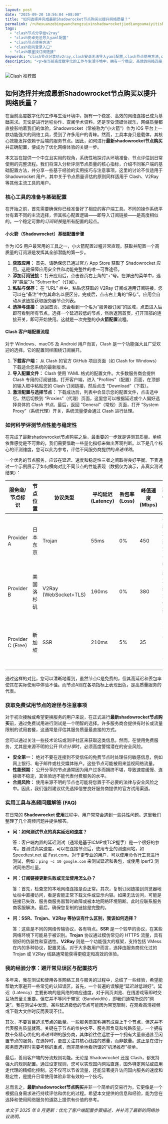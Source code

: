```yaml
---
layout: post
date: "2025-09-20 10:56:04 +08:00"
title: "如何选择并完成最新Shadowrocket节点购买以提升网络质量？"
permalink: /ruhexuanzebingwanchengzuixinshadowrocketjiediangoumaiyitishengwangluozhiliang/
tags:
  - "clash节点分享给v2ray"
  - "clash安卓无法导入yaml配置"
  - "clash节点使用方法"
  - "clash官网登录入口"
  - "clash哪里找订阅链接"
keywords: "clash节点分享给v2ray,clash安卓无法导入yaml配置,clash节点使用方法,clash官网登录入口,clash哪里找订阅链接"
description: "<p>在当前高度数字化的工作与生活环境中，拥有一个稳定、高效的网络连接已成为基础需求。无论是进行远程协作、查阅学术资料，还是享受流媒体娱乐，网络质量都直接影响着我们的体验。Shadowrocket（常被称为“小火箭”）作为 iOS 平台上一款功能强大的网络工具，受到了许多用户的青睐。然而，工具本身只是载体，其核心效能发挥依赖于后端的服务节点。因此，如何进行<strong>最新shadowrocket节点购买</strong>并正确配置，便成为了优化网络体验的关键一步。</p>"
---
```


![Clash 推荐图](https://clashjd.github.io/assets/img/最新机场推荐.png)

## 如何选择并完成最新Shadowrocket节点购买以提升网络质量？

<p>在当前高度数字化的工作与生活环境中，拥有一个稳定、高效的网络连接已成为基础需求。无论是进行远程协作、查阅学术资料，还是享受流媒体娱乐，网络质量都直接影响着我们的体验。Shadowrocket（常被称为“小火箭”）作为 iOS 平台上一款功能强大的网络工具，受到了许多用户的青睐。然而，工具本身只是载体，其核心效能发挥依赖于后端的服务节点。因此，如何进行<strong>最新shadowrocket节点购买</strong>并正确配置，便成为了优化网络体验的关键一步。</p>
<p>本文旨在提供一个中立且实用的视角，系统性地探讨从环境准备、节点评估到日常使用的完整流程。我们将深入分析评测节点质量的核心指标，介绍不同客户端的基础配置方法，并分享一些基于经验的实用技巧与注意事项。这里的讨论不仅适用于 Shadowrocket 用户，其中关于节点质量评估的原则同样适用于 Clash、V2Ray 等其他主流工具的用户。</p>
<h3>核心工具的准备与基础配置</h3>
<p>在开始之前，首先需要确保你已经准备好了相应的客户端工具。不同的操作系统平台有着不同的主流选择，但其核心配置逻辑——即导入订阅链接——是高度相似的。一个稳定可靠的<em>订阅链接</em>是所有配置的起点。</p>
<h4>小火箭（Shadowrocket）基础配置步骤</h4>
<p>作为 iOS 用户最常用的工具之一，小火箭配置过程非常直观。获取并配置一个高质量的订阅源是发挥其全部潜能的第一步。</p>
<ol>
    <li><strong>获取应用：</strong> 首先，请确保您已通过官方 App Store 获取了 Shadowrocket 应用。这是保障应用安全性和功能完整性的唯一可靠途径。</li>
    <li><strong>添加订阅链接：</strong> 打开应用后，点击首页右上角的“+”号。在弹出的菜单中，选择“类型”为 “Subscribe”（订阅）。</li>
    <li><strong>粘贴与保存：</strong> 在 “URL” 栏中，粘贴您获取的 V2Ray 订阅或通用订阅链接。您可以在“备注”中为其命名以便区分。完成后，点击右上角的“保存”。应用会自动从该链接获取服务器节点列表。</li>
    <li><strong>选择与连接：</strong> 返回首页，您会看到一个名为“服务器订阅”的区域，点击进入后即可看到所有节点。选择一个延迟较低的节点，然后返回首页，打开顶部的连接开关，即可开始使用。这就是一次完整的<strong>小火箭配置</strong>流程。</li>
</ol>
<h4>Clash 客户端配置流程</h4>
<p>对于 Windows、macOS 及 Android 用户而言，Clash 是一个功能强大且广受欢迎的选择。它的配置同样围绕订阅展开。</p>
<ol>
    <li><strong>下载客户端：</strong> 从 Clash 的官方 GitHub 项目页面（如 Clash for Windows）下载适合您系统的最新版本。</li>
    <li><strong>导入配置文件：</strong> Clash 使用 YAML 格式的配置文件。大多数服务商会提供 Clash 专用的订阅链接。打开客户端，进入 “Profiles”（配置）页面，在顶部的输入框中粘贴您的 Clash 订阅链接，然后点击 “Download”（下载）。</li>
    <li><strong>激活配置与选择节点：</strong> 下载成功后，列表中会显示您的配置文件，点击选中它。然后切换到 “Proxies”（代理）页面，这里您可以根据延迟或个人偏好选择具体的 <em>Clash 节点</em>。最后，返回 “General”（常规）页面，打开 “System Proxy”（系统代理）开关，系统流量便会通过 Clash 进行处理。</li>
</ol>
<h3>如何科学评测节点性能与稳定性</h3>
<p>在完成了最新shadowrocket节点购买之后，最重要的一步就是评测其质量。单纯依靠感觉是不可靠的，我们需要借助一些量化指标来做出客观判断。以下是几个核心的评测维度，您可以此为参考，评估不同服务商提供的<em>高速线路</em>。</p>
<p>一个优秀的节点服务，应该在延迟、速度和稳定性三者之间取得良好平衡。下表通过一个示例展示了如何横向对比不同节点的性能表现（数据仅为演示，非真实测试结果）：</p>
<table>
    <thead>
        <tr>
            <th>服务商/节点标识</th>
            <th>节点位置</th>
            <th>协议类型</th>
            <th>平均延迟 (Latency)</th>
            <th>丢包率 (Loss)</th>
            <th>峰值速度 (Mbps)</th>
            <th>稳定性评价</th>
        </tr>
    </thead>
    <tbody>
        <tr>
            <td>Provider A</td>
            <td>日本东京</td>
            <td>Trojan</td>
            <td>55ms</td>
            <td>0%</td>
            <td>450</td>
            <td>非常稳定，适合游戏与视频</td>
        </tr>
        <tr>
            <td>Provider B</td>
            <td>美国洛杉矶</td>
            <td>V2Ray (WebSocket+TLS)</td>
            <td>160ms</td>
            <td>0%</td>
            <td>380</td>
            <td>稳定，适合大文件传输</td>
        </tr>
        <tr>
            <td>Provider C (Free)</td>
            <td>新加坡</td>
            <td>SSR</td>
            <td>210ms</td>
            <td>5%</td>
            <td>35</td>
            <td><em>波动较大，晚高峰时段卡顿</em></td>
        </tr>
    </tbody>
</table>
<p>通过这样的对比，您可以清晰地看到，虽然节点C是免费的，但其高延迟和丢包率使其在实际使用中体验不佳。而节点A则在各项指标上表现出色，是高质量服务的代表。</p>
<h3>获取免费试用节点的途径与注意事项</h3>
<p>对于初次接触或希望更换服务的用户来说，在正式进行<strong>最新shadowrocket节点购买</strong>前，通过免费试用进行测试是一个明智的选择。许多服务商会提供有时长或流量限制的试用套餐，这通常是评估其服务质量最直接的方式。</p>
<p>您可以通过关注一些技术论坛或测评社区来获取这类信息。然而，在使用免费服务，尤其是来源不明的公开<em>节点分享</em>时，必须高度警惕潜在的安全风险。</p>
<ul>
    <li><strong>安全第一：</strong> 绝对不要在连接到不受信任的免费节点时处理任何敏感信息，例如网上银行、电子邮件或社交媒体账户。这些节点可能被用来监视网络流量。</li>
    <li><strong>性能预期：</strong> 公开分享的节点通常因为用户过多而拥挤不堪，导致速度缓慢、连接极不稳定，其体验远不能代表付费服务的水平。</li>
    <li><strong>合规风险：</strong> 使用来源不明的节点也可能将您置于不必要的法律与安全风险之中。因此，我们强烈建议优先选择信誉良好服务商提供的官方试用渠道。</li>
</ul>
<h3>实用工具与高频问题解答 (FAQ)</h3>
<p>在日常的 <strong>Shadowrocket 使用</strong>过程中，用户常常会遇到一些共性问题。这里我们整理了几个高频问题并提供解答。</p>
<ul>
    <li>
        <strong>问：如何测试节点的真实延迟和速度？</strong>
        <p>答：客户端内置的延迟测试（通常是基于ICMP或TCP握手）是一个很好的参考。要测试真实速度，可以在连接节点后，使用专业的测速网站，如 Speedtest.net 或 Fast.com。对于更专业的用户，可以使用命令行工具进行测试，例如：<code>ping -c 10 google.com</code> 来测试延迟和丢包，或使用 iperf3 测试网络吞吐量。</p>
    </li>
    <li>
        <strong>问：订阅链接更新失败或无法使用怎么办？</strong>
        <p>答：首先，检查您的本地网络连接是否正常。其次，复制订阅链接到浏览器地址栏中直接访问，看是否能正常下载文件或显示内容。如果无法访问，可能是链接已失效、服务商服务器暂时故障或被本地网络环境阻断。此时应联系服务商客服解决。最后，确保您复制的链接是完整的。</p>
    </li>
    <li>
        <strong>问：SSR、Trojan、V2Ray 等协议有什么区别，我该如何选择？</strong>
        <p>答：这些是不同的网络传输协议，各有特点。<strong>SSR</strong> 是一个较早的协议，在某些网络环境下可能易于被识别。<strong>Trojan</strong> 协议通过模仿常见的 HTTPS 流量，具有很好的伪装性和穿透性。<strong>V2Ray</strong> 则是一个功能强大的框架，支持包括 VMess 在内的多种协议，配置灵活。对于大多数用户而言，选择由服务商优化过的 Trojan 或 V2Ray 线路通常能获得更稳定和高效的体验。</p>
    </li>
</ul>
<h3>我的经验分享：避开常见误区与配置技巧</h3>
<p>多年来，我在测试和使用各类网络工具与服务的过程中，总结了一些经验，希望能帮助大家避开一些常见的认知误区。首先，一个普遍的误解是“延迟越低越好”。延迟（Latency）主要影响的是网络的响应速度，对于网页浏览、在线游戏等即时交互场景至关重要。但它并不等同于带宽（Bandwidth），即我们通常所说的“网速”。我在测试中发现，某些延迟极低的节点可能因为带宽限制，在观看高清视频或下载大文件时反而表现不佳。</p>
<p>其次，不要盲目追求节点的数量。一些服务商宣称拥有成百上千个节点，但这并不代表服务质量就高。关键在于节点的维护水平、服务器负载和线路质量。一个拥有数十条精心优化的<em>高速线路</em>的服务商，其体验往往远胜于一个拥有大量普通甚至闲置节点的服务。在选择时，更应关注其核心线路的质量，而非数量。这正是在进行服务商选择时需要考察的重点，而非简单地看所谓的“机场推荐”榜单。</p>
<p>最后，善用客户端的分流规则功能。无论是 Shadowrocket 还是 Clash，都支持强大的规则配置。通过设定规则，您可以实现国内网站直连，国外特定网站或应用走代理的精细化控制。这不仅可以节省流量，还能显著提升访问国内服务的速度和稳定性，是提升日常使用体验非常有效的一个技巧。</p>
<p>总而言之，<strong>最新shadowrocket节点购买</strong>并非一个简单的交易行为，它更像是一个根据自身需求进行持续评估和优化的过程。希望本文提供的信息和经验，能为您在选择和使用网络服务的道路上提供有价值的参考。</p>
<p><em>本文于 2025 年 8 月更新：优化了客户端配置步骤描述，并补充了最新的网络协议说明。</em></p>
